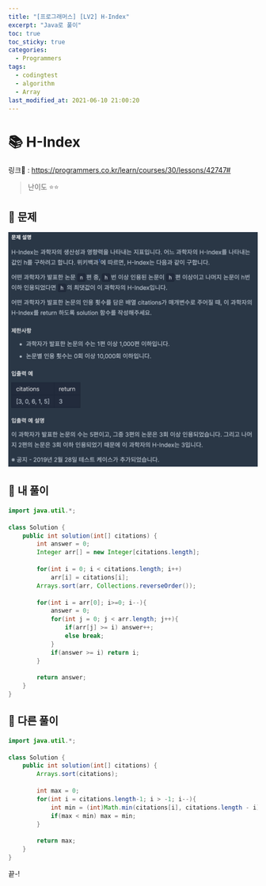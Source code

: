 ```yaml
---
title: "[프로그래머스] [LV2] H-Index"
excerpt: "Java로 풀이"
toc: true
toc_sticky: true
categories:
  - Programmers
tags:
  - codingtest
  - algorithm
  - Array
last_modified_at: 2021-06-10 21:00:20
---
```


# 📚 H-Index
  
링크📎 : <https://programmers.co.kr/learn/courses/30/lessons/42747#>  
  
>난이도 ⭐️⭐️
  
## 📖 문제  
  
![이미지](/assets/images/Programmers/Lv2/prob15/15-1.png)
  
## 📝 내 풀이  
  
```java  
import java.util.*;

class Solution {
    public int solution(int[] citations) {
        int answer = 0;
        Integer arr[] = new Integer[citations.length];
        
        for(int i = 0; i < citations.length; i++) 
			arr[i] = citations[i];
        Arrays.sort(arr, Collections.reverseOrder());
        
        for(int i = arr[0]; i>=0; i--){
            answer = 0;
            for(int j = 0; j < arr.length; j++){
                if(arr[j] >= i) answer++;
                else break;
            }
            if(answer >= i) return i;
        }
        
        return answer;
    }
}
```  
   
## 📝 다른 풀이
  
```java
import java.util.*;

class Solution {
    public int solution(int[] citations) {
        Arrays.sort(citations);

        int max = 0;
        for(int i = citations.length-1; i > -1; i--){
            int min = (int)Math.min(citations[i], citations.length - i);
            if(max < min) max = min;
        }

        return max;
    }
}
```
  
끝-!
